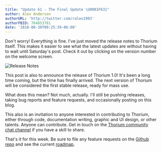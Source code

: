 ```yaml
---
title: "Update 61 - The Final Update \U0001F631"
author: Alex Anderson
authorURL: 'http://twitter.com/ralex1993'
authorFBID: 764853781
date: '2018-08-30T09:25:39-06:00'
---
```

Don't worry! Everything is fine. I've just moved the release notes to Thorium itself. This makes it easier to see what the latest updates are without having to wait until Saturday's post. Check it out by clicking on the version number on the welcome screen.

![Release Notes](/img/release-notes.png)

This post is also to announce the release of Thorium 1.0! It's been a long time coming, but the time has finally arrived. The next version of Thorium will be considered the first stable release, ready for mass use.

What does this mean? Not much, actually. I'll still be pushing releases, taking bug reports and feature requests, and occasionally posting on this blog.

This also is an invitation to anyone interested in contributing to Thorium, either through code, documentation writing, graphic and UI design, or other talents. Anyone can contribute. Get in touch on the
  [Thorium community chat channel](https://discord.gg/UvxTQZz) if you have a skill to share.

That's it for this week. Be sure to file any feature requests on the
  [Github repo](https://github.com/Thorium-Sim/thorium/issues) and see the current
  [roadmap](https://github.com/Thorium-Sim/thorium/projects/2).

